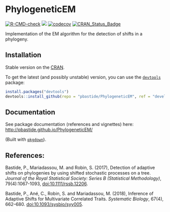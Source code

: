PhylogeneticEM
===============
[![R-CMD-check](https://github.com/pbastide/PhylogeneticEM/workflows/R-CMD-check/badge.svg)](https://github.com/pbastide/PhylogeneticEM/actions)
[![](https://img.shields.io/badge/docs-vignettes-blue.svg)](http://pbastide.github.io/PhylogeneticEM/)
[![codecov](https://codecov.io/gh/pbastide/PhylogeneticEM/branch/master/graph/badge.svg)](https://codecov.io/gh/pbastide/PhylogeneticEM)
[![CRAN_Status_Badge](https://www.r-pkg.org/badges/version/PhylogeneticEM)](https://CRAN.R-project.org/package=PhylogeneticEM)

Implementation of the EM algorithm for the detection of shifts in a phylogeny.

## Installation
Stable version on the [CRAN](https://cran.rstudio.com/web/packages/PhylogeneticEM/).

To get the latest (and possibly unstable) version, you can use the [`devtools`](https://github.com/hadley/devtools) package:
```R
install.packages("devtools")
devtools::install_github(repo = "pbastide/PhylogeneticEM", ref = "develop")
```

## Documentation

See package documentation (references and vignettes) here: http://pbastide.github.io/PhylogeneticEM/

(Built with [`pkgdown`](https://github.com/hadley/pkgdown)).

## References:

Bastide, P., Mariadassou, M. and Robin, S. (2017), Detection of adaptive shifts on phylogenies by using shifted stochastic processes on a tree. *Journal of the Royal Statistical Society: Series B (Statistical Methodology)*, 79(4):1067-1093, [doi:10.1111/rssb.12206](http://onlinelibrary.wiley.com/doi/10.1111/rssb.12206/abstract).

Bastide, P., Ané, C., Robin, S. and Mariadassou, M. (2018), Inference of Adaptive Shifts for Multivariate Correlated Traits. *Systematic Biology*, 67(4), 662–680. [doi:10.1093/sysbio/syy005](https://academic.oup.com/sysbio/advance-article/doi/10.1093/sysbio/syy005/4827615?guestAccessKey=fba26a20-0579-4721-ad76-8e669489539a).
